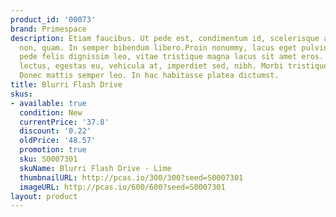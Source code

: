 ```yaml
---
product_id: '00073'
brand: Primespace
description: Etiam faucibus. Ut pede est, condimentum id, scelerisque ac, malesuada
  non, quam. In semper bibendum libero.Proin nonummy, lacus eget pulvinar lacinia,
  pede felis dignissim leo, vitae tristique magna lacus sit amet eros. Cras purus
  lectus, egestas eu, vehicula at, imperdiet sed, nibh. Morbi tristique neque eu mauris.
  Donec mattis semper leo. In hac habitasse platea dictumst.
title: Blurri Flash Drive
skus:
- available: true
  condition: New
  currentPrice: '37.8'
  discount: '0.22'
  oldPrice: '48.57'
  promotion: true
  sku: S0007301
  skuName: Blurri Flash Drive - Lime
  thumbnailURL: http://pcas.io/300/300?seed=S0007301
  imageURL: http://pcas.io/600/600?seed=S0007301
layout: product
---
```

